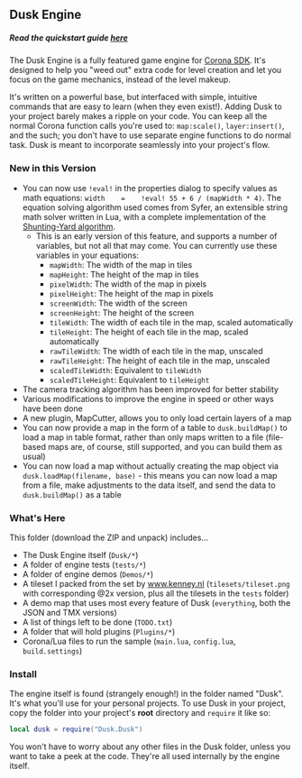 ## Dusk Engine ##

##### Read the quickstart guide [here](http://github.com/GymbylCoding/Dusk-Engine/wiki/Quickstart) #####

The Dusk Engine is a fully featured game engine for [Corona SDK](http://www.coronalabs.com). It's designed to help you "weed out" extra code for level creation and let you focus on the game mechanics, instead of the level makeup.  

It's written on a powerful base, but interfaced with simple, intuitive commands that are easy to learn (when they even exist!). Adding Dusk to your project barely makes a ripple on your code. You can keep all the normal Corona function calls you're used to: `map:scale()`, `layer:insert()`, and the such; you don't have to use separate engine functions to do normal task. Dusk is meant to incorporate seamlessly into your project's flow.

### New in this Version ###

* You can now use `!eval!` in the properties dialog to specify values as math equations: `width    =    !eval! 55 + 6 / (mapWidth * 4)`.
The equation solving algorithm used comes from Syfer, an extensible string math solver written in Lua, with a complete implementation of the [Shunting-Yard algorithm](en.wikipedia.org/wiki/Shunting-yard_algorithm).
	- This is an early version of this feature, and supports a number of variables, but not all that may come. You can currently use these variables in your equations:
    	- `mapWidth`: The width of the map in tiles
        - `mapHeight`: The height of the map in tiles
        - `pixelWidth`: The width of the map in pixels
        - `pixelHeight`: The height of the map in pixels
        - `screenWidth`: The width of the screen
        - `screenHeight`: The height of the screen
        - `tileWidth`: The width of each tile in the map, scaled automatically
        - `tileHeight`: The height of each tile in the map, scaled automatically
        - `rawTileWidth`: The width of each tile in the map, unscaled
        - `rawTileHeight`: The height of each tile in the map, unscaled
        - `scaledTileWidth`: Equivalent to `tileWidth`
        - `scaledTileHeight`: Equivalent to `tileHeight`
* The camera tracking algorithm has been improved for better stability
* Various modifications to improve the engine in speed or other ways have been done
* A new plugin, MapCutter, allows you to only load certain layers of a map
* You can now provide a map in the form of a table to `dusk.buildMap()` to load a map in table format, rather than only maps written to a file (file-based maps are, of course, still supported, and you can build them as usual)
* You can now load a map without actually creating the map object via `dusk.loadMap(filename, base)` - this means you can now load a map from a file, make adjustments to the data itself, and send the data to `dusk.buildMap()` as a table

### What's Here ###

This folder (download the ZIP and unpack) includes...
* The Dusk Engine itself (`Dusk/*`)
* A folder of engine tests (`tests/*`)
* A folder of engine demos (`Demos/*`)
* A tileset I packed from the set by www.kenney.nl (`tilesets/tileset.png` with corresponding @2x version, plus all the tilesets in the `tests` folder)
* A demo map that uses most every feature of Dusk (`everything`, both the JSON and TMX versions)
* A list of things left to be done (`TODO.txt`)
* A folder that will hold plugins (`Plugins/*`)
* Corona/Lua files to run the sample (`main.lua`, `config.lua`, `build.settings`)

### Install ###

The engine itself is found (strangely enough!) in the folder named "Dusk". It's what you'll use for your personal projects. To use Dusk in your project, copy the folder into your project's **root** directory and `require` it like so:
```Lua
local dusk = require("Dusk.Dusk")
```
You won't have to worry about any other files in the Dusk folder, unless you want to take a peek at the code. They're all used internally by the engine itself.